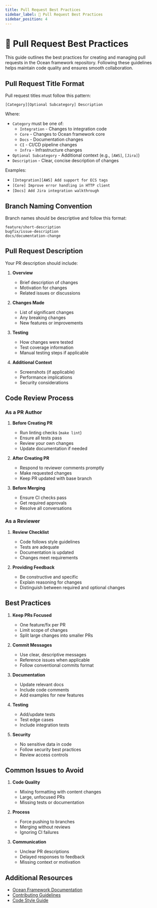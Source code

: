 ```yaml
---
title: Pull Request Best Practices
sidebar_label: 📝 Pull Request Best Practices
sidebar_position: 4
---
```


# 📝 Pull Request Best Practices

This guide outlines the best practices for creating and managing pull requests in the Ocean framework repository. Following these guidelines helps maintain code quality and ensures smooth collaboration.

## Pull Request Title Format

Pull request titles must follow this pattern:
```
[Category][Optional Subcategory] Description
```

Where:
- `Category` must be one of:
  - `Integration` - Changes to integration code
  - `Core` - Changes to Ocean framework core
  - `Docs` - Documentation changes
  - `CI` - CI/CD pipeline changes
  - `Infra` - Infrastructure changes
- `Optional Subcategory` - Additional context (e.g., `[AWS]`, `[Jira]`)
- `Description` - Clear, concise description of changes

Examples:
- `[Integration][AWS] Add support for ECS tags`
- `[Core] Improve error handling in HTTP client`
- `[Docs] Add Jira integration walkthrough`

## Branch Naming Convention

Branch names should be descriptive and follow this format:
```
feature/short-description
bugfix/issue-description
docs/documentation-change
```

## Pull Request Description

Your PR description should include:

1. **Overview**
   - Brief description of changes
   - Motivation for changes
   - Related issues or discussions

2. **Changes Made**
   - List of significant changes
   - Any breaking changes
   - New features or improvements

3. **Testing**
   - How changes were tested
   - Test coverage information
   - Manual testing steps if applicable

4. **Additional Context**
   - Screenshots (if applicable)
   - Performance implications
   - Security considerations

## Code Review Process

### As a PR Author

1. **Before Creating PR**
   - Run linting checks (`make lint`)
   - Ensure all tests pass
   - Review your own changes
   - Update documentation if needed

2. **After Creating PR**
   - Respond to reviewer comments promptly
   - Make requested changes
   - Keep PR updated with base branch

3. **Before Merging**
   - Ensure CI checks pass
   - Get required approvals
   - Resolve all conversations

### As a Reviewer

1. **Review Checklist**
   - Code follows style guidelines
   - Tests are adequate
   - Documentation is updated
   - Changes meet requirements

2. **Providing Feedback**
   - Be constructive and specific
   - Explain reasoning for changes
   - Distinguish between required and optional changes

## Best Practices

1. **Keep PRs Focused**
   - One feature/fix per PR
   - Limit scope of changes
   - Split large changes into smaller PRs

2. **Commit Messages**
   - Use clear, descriptive messages
   - Reference issues when applicable
   - Follow conventional commits format

3. **Documentation**
   - Update relevant docs
   - Include code comments
   - Add examples for new features

4. **Testing**
   - Add/update tests
   - Test edge cases
   - Include integration tests

5. **Security**
   - No sensitive data in code
   - Follow security best practices
   - Review access controls

## Common Issues to Avoid

1. **Code Quality**
   - Mixing formatting with content changes
   - Large, unfocused PRs
   - Missing tests or documentation

2. **Process**
   - Force pushing to branches
   - Merging without reviews
   - Ignoring CI failures

3. **Communication**
   - Unclear PR descriptions
   - Delayed responses to feedback
   - Missing context or motivation

## Additional Resources

- [Ocean Framework Documentation](../framework.md)
- [Contributing Guidelines](../../contributing.md)
- [Code Style Guide](../../code-style-guide.md)

